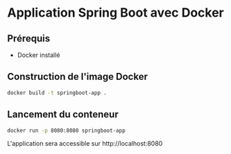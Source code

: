# Application Spring Boot avec Docker

## Prérequis
- Docker installé

## Construction de l'image Docker

```bash
docker build -t springboot-app .
```

## Lancement du conteneur

```bash
docker run -p 8080:8080 springboot-app
```

L'application sera accessible sur http://localhost:8080 
